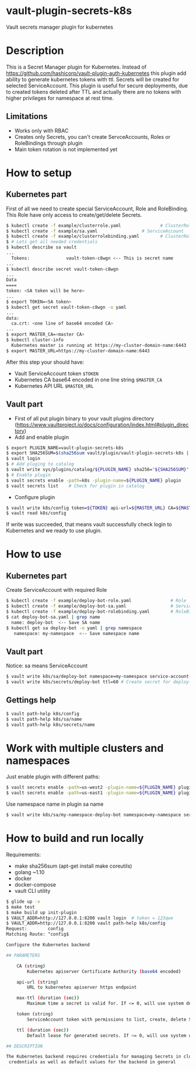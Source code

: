 # vault-plugin-secrets-k8s
Vault secrets manager plugin for kubernetes

# Description
This is a Secret Manager plugin for Kubernetes. Instead of https://github.com/hashicorp/vault-plugin-auth-kubernetes this plugin add ability to generate kubernetes tokens with ttl.
Secrets will be created for selected ServiceAccount.
This plugin is useful for secure deployments, due to created tokens deleted after TTL and actually there are no tokens with higher privileges for namespace at rest time.

## Limitations
* Works only with RBAC
* Creates only Secrets, you can't create ServceAccounts, Roles or RoleBindings through plugin
* Main token rotation is not implemented yet

# How to setup 
## Kubernetes part
First of all we need to create special ServiceAccount, Role and RoleBinding. This Role have only access to create/get/delete Secrets.
```bash
$ kubectl create -f example/clusterrole.yaml               # ClusterRole
$ kubectl create -f example/sa.yaml                 # ServiceAccount
$ kubectl create -f example/clusterrolebinding.yaml        # ClusterRoleBinding
$ # Lets get all needed credentials
$ kubectl describe sa vault
...
  Tokens:              vault-token-c8wgn <-- This is secret name
...
$ kubectl describe secret vault-token-c8wgn
...
Data
====
token: <SA token will be here>
...
$ export TOKEN=<SA token>
$ kubectl get secret vault-token-c8wgn -o yaml
... 
data:
  ca.crt: <one line of base64 encoded CA>
...
$ export MASTER_CA=<master CA>
$ kubectl cluster-info
  Kubernetes master is running at https://my-cluster-domain-name:6443 
$ export MASTER_URL=https://my-cluster-domain-name:6443
```
After this step your should have:
* Vault ServiceAccount token ```$TOKEN```
* Kubernetes CA base64 encoded in one line string  ```$MASTER_CA```
* Kubernetes API URL ```$MASTER_URL```

## Vault part
* First of all put plugin binary to your vault plugins directory (https://www.vaultproject.io/docs/configuration/index.html#plugin_directory)
* Add and enable plugin
```bash
$ export PLUGIN_NAME=vault-plugin-secrets-k8s
$ export SHA256SUM=$(sha256sum vault/plugin/vault-plugin-secrets-k8s | awk {'print $1'})
$ vault login
$ # Add pluging to catalog
$ vault write sys/plugins/catalog/${PLUGIN_NAME} sha256="${SHA256SUM}" command=${PLUGIN_NAME} 
$ # Enable plugin 
$ vault secrets enable -path=k8s -plugin-name=${PLUGIN_NAME} plugin 
$ vault secrets list    # Check for plugin in catalog 
```
* Configure plugin
```bash
$ vault write k8s/config token=${TOKEN} api-url=${MASTER_URL} CA=${MASTER_CA}
$ vault read k8s/config
```
If write was succeeded, that means vault successfully check login to Kubernetes and we ready to use plugin.
# How to use
## Kubernetes part
Create ServiceAccount with required Role
```bash
$ kubectl create -f example/deploy-bot-role.yaml               # Role
$ kubectl create -f example/deploy-bot-sa.yaml                 # ServiceAccount
$ kubectl create -f example/deploy-bot-rolebinding.yaml        # RoleBinding 
$ cat deploy-bot-sa.yaml | grep name
  name: deploy-bot  <-- Save SA name
$ kubectl get sa deploy-bot -o yaml | grep namespace
   namespace: my-namespace  <-- Save namespace name
```
## Vault part
Notice: sa means ServiceAccount
```bash
$ vault write k8s/sa/deploy-bot namespace=my-namespace service-account-name=deploy-bot
$ vault write k8s/secrets/deploy-bot ttl=60 # Create secret for deploy-bot with TTL 60 seconds
```
## Gettings help
```bash
$ vault path-help k8s/config
$ vault path-help k8s/sa/name
$ vault path-help k8s/secrets/name
```

# Work with multiple clusters and namespaces
Just enable plugin with different paths:
```bash
$ vault secrets enable -path=us-west2 -plugin-name=${PLUGIN_NAME} plugin 
$ vault secrets enable -path=us-east1 -plugin-name=${PLUGIN_NAME} plugin 
```
Use namespace name in plugin sa name
```bash
$ vault write k8s/sa/my-namespace-deploy-bot namespace=my-namespace service-account-name=deploy-bot
```

# How to build and run locally
Requirements:
* make sha256sum (apt-get install make coreutils)
* golang ~1.10
* docker
* docker-compose
* vault CLI utility

```bash
$ glide up -v
$ make test
$ make build up init-plugin
$ VAULT_ADDR=http://127.0.0.1:8200 vault login  # token = 123qwe
$ VAULT_ADDR=http://127.0.0.1:8200 vault path-help k8s/config
Request:        config
Matching Route: ^config$

Configure the Kubernetes backend

## PARAMETERS

    CA (string)
        Kubernetes apiserver Certificate Authority (base64 encoded)

    api-url (string)
        URL to kubernetes apiserver https endpoint

    max-ttl (duration (sec))
        Maximum time a secret is valid for. If <= 0, will use system default.

    token (string)
        ServiceAccount token with permissions to list, create, delete Secrets

    ttl (duration (sec))
        Default lease for generated secrets. If <= 0, will use system default.

## DESCRIPTION

The Kubernetes backend requires credentials for managing Secrets in cluster. This endpoint is used to configure those
 credentials as well as default values for the backend in general
```
